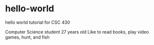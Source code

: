 # hello-world
hello world tutorial for CSC 430

Computer Science student
27 years old
Like to read books, play video games, hunt, and fish
